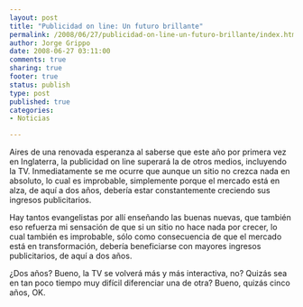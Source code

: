 ```yaml
--- 
layout: post
title: "Publicidad on line: Un futuro brillante"
permalink: /2008/06/27/publicidad-on-line-un-futuro-brillante/index.html
author: Jorge Grippo
date: 2008-06-27 03:11:00
comments: true
sharing: true
footer: true
status: publish
type: post
published: true
categories: 
- Noticias

---
```

<!-- 55 -->
Aires de una renovada esperanza al saberse que este año por primera vez en Inglaterra, la publicidad on line superará la de otros medios, incluyendo la TV.  Inmediatamente se me ocurre que aunque un sitio no crezca nada en absoluto, lo cual es improbable, simplemente porque el mercado está en alza, de aquí a dos años, debería estar constantemente creciendo sus ingresos publicitarios.

Hay tantos evangelistas por allí enseñando las buenas nuevas, que también eso refuerza mi sensación de que si un sitio no hace nada por crecer, lo cual también es improbable, sólo como consecuencia de que el mercado está en transformación, debería beneficiarse con mayores ingresos publicitarios, de aquí a dos años.

¿Dos años? Bueno, la TV se volverá más y más interactiva, no? Quizás sea en tan poco tiempo muy difícil diferenciar una de otra? Bueno, quizás cinco años, OK.

